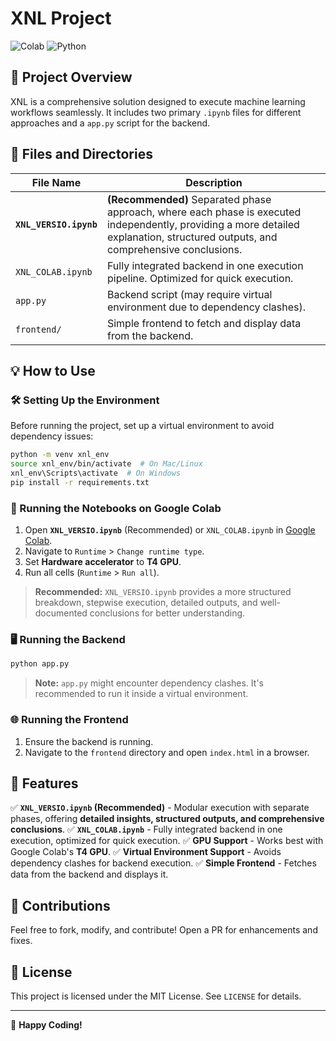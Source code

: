 # XNL Project

![Colab](https://img.shields.io/badge/Google-Colab-F9AB00?style=for-the-badge&logo=googlecolab&logoColor=white) ![Python](https://img.shields.io/badge/Python-3.8%2B-blue?style=for-the-badge&logo=python&logoColor=white)

## 🚀 Project Overview
XNL is a comprehensive solution designed to execute machine learning workflows seamlessly. It includes two primary `.ipynb` files for different approaches and a `app.py` script for the backend.

## 📂 Files and Directories

| File Name        | Description |
|-----------------|-------------|
| **`XNL_VERSIO.ipynb`** | **(Recommended)** Separated phase approach, where each phase is executed independently, providing a more detailed explanation, structured outputs, and comprehensive conclusions. |
| `XNL_COLAB.ipynb` | Fully integrated backend in one execution pipeline. Optimized for quick execution. |
| `app.py` | Backend script (may require virtual environment due to dependency clashes). |
| `frontend/` | Simple frontend to fetch and display data from the backend. |

## 💡 How to Use
### 🛠️ Setting Up the Environment
Before running the project, set up a virtual environment to avoid dependency issues:
```bash
python -m venv xnl_env
source xnl_env/bin/activate  # On Mac/Linux
xnl_env\Scripts\activate  # On Windows
pip install -r requirements.txt
```

### 📌 Running the Notebooks on Google Colab
1. Open **`XNL_VERSIO.ipynb`** (Recommended) or `XNL_COLAB.ipynb` in [Google Colab](https://colab.research.google.com/).
2. Navigate to `Runtime` > `Change runtime type`.
3. Set **Hardware accelerator** to **T4 GPU**.
4. Run all cells (`Runtime` > `Run all`).

> **Recommended:** `XNL_VERSIO.ipynb` provides a more structured breakdown, stepwise execution, detailed outputs, and well-documented conclusions for better understanding.

### 🖥️ Running the Backend
```bash
python app.py
```
> **Note:** `app.py` might encounter dependency clashes. It's recommended to run it inside a virtual environment.

### 🌐 Running the Frontend
1. Ensure the backend is running.
2. Navigate to the `frontend` directory and open `index.html` in a browser.

## 🎯 Features
✅ **`XNL_VERSIO.ipynb` (Recommended)** - Modular execution with separate phases, offering **detailed insights, structured outputs, and comprehensive conclusions**.
✅ **`XNL_COLAB.ipynb`** - Fully integrated backend in one execution, optimized for quick execution.
✅ **GPU Support** - Works best with Google Colab's **T4 GPU**.
✅ **Virtual Environment Support** - Avoids dependency clashes for backend execution.
✅ **Simple Frontend** - Fetches data from the backend and displays it.

## 🤝 Contributions
Feel free to fork, modify, and contribute! Open a PR for enhancements and fixes.

## 📜 License
This project is licensed under the MIT License. See `LICENSE` for details.

---
🚀 **Happy Coding!**

